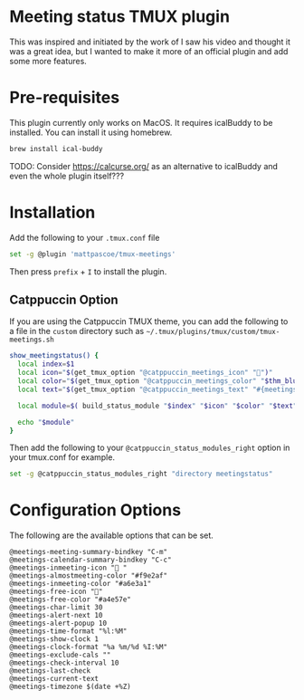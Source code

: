 # Meeting status TMUX plugin

This was inspired and initiated by the work of <YOUTUBE GUY>
I saw his video and thought it was a great idea, but I wanted to make it more of an official plugin and add some more features.

# Pre-requisites
This plugin currently only works on MacOS. It requires icalBuddy to be installed. You can install it using homebrew.

```sh
brew install ical-buddy
```


TODO:
Consider https://calcurse.org/ as an alternative to icalBuddy and even the whole plugin itself???


# Installation
Add the following to your `.tmux.conf` file

```sh
set -g @plugin 'mattpascoe/tmux-meetings'
```

Then press `prefix` + `I` to install the plugin.




## Catppuccin Option
If you are using the Catppuccin TMUX theme, you can add the following to a file in the `custom` directory
such as `~/.tmux/plugins/tmux/custom/tmux-meetings.sh`

```sh
show_meetingstatus() {
  local index=$1
  local icon="$(get_tmux_option "@catppuccin_meetings_icon" "󰃰")"
  local color="$(get_tmux_option "@catppuccin_meetings_color" "$thm_blue")"
  local text="$(get_tmux_option "@catppuccin_meetings_text" "#{meetingstatus}")"

  local module=$( build_status_module "$index" "$icon" "$color" "$text" )

  echo "$module"
}
```

Then add the following to your `@catppuccin_status_modules_right` option in your tmux.conf for example.

```sh
set -g @catppuccin_status_modules_right "directory meetingstatus"
```


# Configuration Options
The following are the available options that can be set.

```
@meetings-meeting-summary-bindkey "C-m"
@meetings-calendar-summary-bindkey "C-c"
@meetings-inmeeting-icon "󰤙 "
@meetings-almostmeeting-color "#f9e2af"
@meetings-inmeeting-color "#a6e3a1"
@meetings-free-icon "󱁕"
@meetings-free-color "#a4e57e"
@meetings-char-limit 30
@meetings-alert-next 10
@meetings-alert-popup 10
@meetings-time-format "%l:%M"
@meetings-show-clock 1
@meetings-clock-format "%a %m/%d %I:%M"
@meetings-exclude-cals ""
@meetings-check-interval 10
@meetings-last-check
@meetings-current-text
@meetings-timezone $(date +%Z)
```
